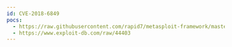 ```yaml
---
id: CVE-2018-6849
pocs:
  - https://raw.githubusercontent.com/rapid7/metasploit-framework/master/modules/auxiliary/gather/browser_lanipleak.rb
  - https://www.exploit-db.com/raw/44403
---
```

